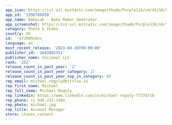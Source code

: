 ```yaml
---
app_icon: https://is1-ssl.mzstatic.com/image/thumb/Purple116/v4/43/50/97/435097d3-8dd7-a983-5b11-6b7bdb163621/AppIcon-1x_U007emarketing-0-10-0-85-220.png/1024x1024bb.png
app_id: '1596766858'
app_name: BabyLab - Baby Maker Generator
app_screenshot: https://is1-ssl.mzstatic.com/image/thumb/Purple126/v4/fe/01/18/fe011819-5c37-bc3e-82fe-844aea2fb9b1/e36e5f2d-1647-41cc-ab04-612940ed521d_6.5_-_1.jpg/1242x2688bb.png
category: Photo & Video
country: US
id: --mTJhKMcQvv
language: en
most_recent_release: '2023-04-26T00:00:00'
publisher_id: '1642802351'
publisher_name: Sociaaal LLC
rank: '252'
release_count_in_past_year: '2'
release_count_in_past_year_category: 17
release_count_in_past_year_top_in_category: 50
rep_email: michael.roguly@bitrise.io
rep_first_name: Michael
rep_full_name: Michael Roguly
rep_linkedin: https://www.linkedin.com/in/michael-roguly-77376710
rep_phone: +1 949-233-3404
rep_photo: michael.jpg
rep_title: Account Manager
store: itunes_connect
---
```

